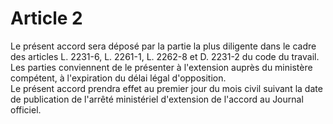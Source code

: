 # Article 2

  
Le présent accord sera déposé par la partie la plus diligente dans le cadre des articles L. 2231-6, L. 2261-1, L. 2262-8 et D. 2231-2 du code du travail.  
Les parties conviennent de le présenter à l'extension auprès du ministère compétent, à l'expiration du délai légal d'opposition.  
Le présent accord prendra effet au premier jour du mois civil suivant la date de publication de l'arrêté ministériel d'extension de l'accord au Journal officiel.

